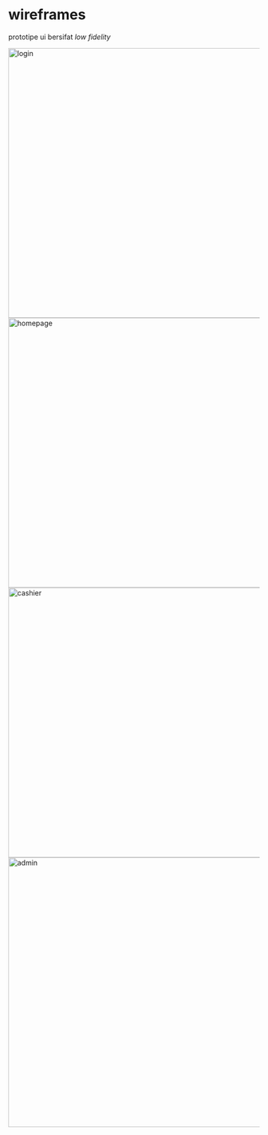 # wireframes

prototipe ui bersifat <i>low fidelity</i>


<img width="960" height="540" alt="login" src="https://github.com/user-attachments/assets/c09ccc47-6110-4980-a6c6-bb4610e5f9fb" />


<img width="960" height="540" alt="homepage" src="https://github.com/user-attachments/assets/d602c7d4-1d8c-4645-9d46-17b9cb12d45e" />


<img width="960" height="540" alt="cashier" src="https://github.com/user-attachments/assets/18361eac-ccf5-40a4-9e6a-11672a11b85a" />


<img width="960" height="540" alt="admin" src="https://github.com/user-attachments/assets/f7e555ee-915f-46f8-973e-280314ed63b3" />
